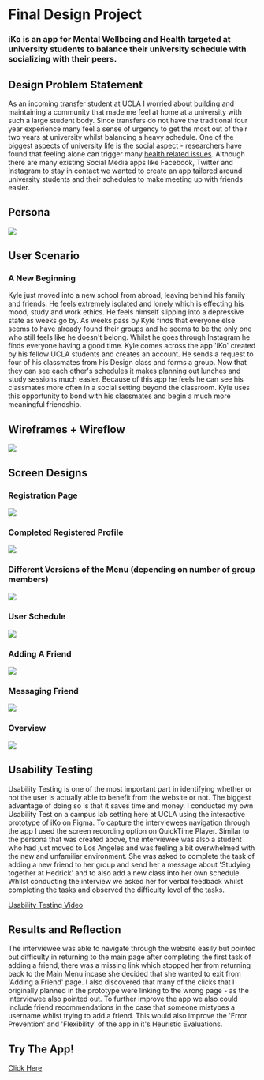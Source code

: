 # Final Design Project
### iKo is an app for Mental Wellbeing and Health targeted at university students to balance their university schedule with socializing with their peers. 

## Design Problem Statement  

As an incoming transfer student at UCLA I worried about building and maintaining a community that made me feel at home at a university with such a large student body. Since transfers do not have the traditional four year experience many feel a sense of urgency to get the most out of their two years at university whilst balancing a heavy schedule. One of the biggest aspects of university life is the social aspect - researchers have found that feeling alone can trigger many [health related issues](https://journals.sagepub.com/doi/full/10.1177/1745691614568352). Although there are many existing Social Media apps like Facebook, Twitter and Instagram to stay in contact we wanted to create an app tailored around university students and their schedules to make meeting up with friends easier. 

## Persona 

![](https://izuberi.github.io/Portfolio/Persona.png)  

## User Scenario
### A New Beginning  
Kyle just moved into a new school from abroad, leaving behind his family and friends. He feels extremely isolated and lonely which is effecting his mood, study and work ethics. He feels himself slipping into a depressive state as weeks go by. As weeks pass by Kyle finds that everyone else seems to have already found their groups and he seems to be the only one who still feels like he doesn't belong. Whilst he goes through Instagram he finds everyone having a good time. Kyle comes across the app 'iKo' created by his fellow UCLA students and creates an account. He sends a request to four of his classmates from his Design class and forms a group. Now that they can see each other's schedules it makes planning out lunches and study sessions much easier. Because of this app he feels he can see his classmates more often in a social setting beyond the classroom. Kyle uses this opportunity to bond with his classmates and begin a much more meaningful friendship. 

## Wireframes + Wireflow 

![](https://izuberi.github.io/Portfolio/Wireframe.png)

## Screen Designs 

### Registration Page  
![](https://izuberi.github.io/Portfolio/Registration.png)

### Completed Registered Profile  
![](https://izuberi.github.io/Portfolio/Registration%20Profile.png)

### Different Versions of the Menu (depending on number of group members)  
![](https://izuberi.github.io/Portfolio/Menu.png)

### User Schedule  
![](https://izuberi.github.io/Portfolio/Self%20Schedule.png)

### Adding A Friend  
![](https://izuberi.github.io/Portfolio/Adding%20A%20Friend.png)

### Messaging Friend  
![](https://izuberi.github.io/Portfolio/Friend%20Profile.png)

### Overview  
![](https://izuberi.github.io/Portfolio/Overview%20New.png)

## Usability Testing

Usability Testing is one of the most important part in identifying whether or not the user is actually able to benefit from the website or not. The biggest advantage of doing so is that it saves time and money. I conducted my own Usability Test on a campus lab setting here at UCLA using the interactive prototype of iKo on Figma. To capture the interviewees navigation through the app I used the screen recording option on QuickTime Player. Similar to the persona that was created above, the interviewee was also a student who had just moved to Los Angeles and was feeling a bit overwhelmed with the new and unfamiliar environment. She was asked to complete the task of adding a new friend to her group and send her a message about 'Studying together at Hedrick' and to also add a new class into her own schedule. Whilst conducting the interview we asked her for verbal feedback whilst completing the tasks and observed the difficulty level of the tasks. 

[Usability Testing Video](https://drive.google.com/file/d/10ovUJ0KeIzx3YLwNymx-i8-n61snxBmg/view?usp=sharing)

## Results and Reflection 

The interviewee was able to navigate through the website easily but pointed out difficulty in returning to the main page after completing the first task of adding a friend, there was a missing link which stopped her from returning back to the Main Menu incase she decided that she wanted to exit from 'Adding a Friend' page. I also discovered that many of the clicks that I originally planned in the prototype were linking to the wrong page - as the interviewee also pointed out. To further improve the app we also could include friend recommendations in the case that someone mistypes a username whilst trying to add a friend. This would also improve the 'Error Prevention' and 'Flexibility' of the app in it's Heuristic Evaluations.

## Try The App! 

[Click Here](https://www.figma.com/file/Djv1B8qfscLk8L9VZEazbI/iKo?node-id=0%3A1)
